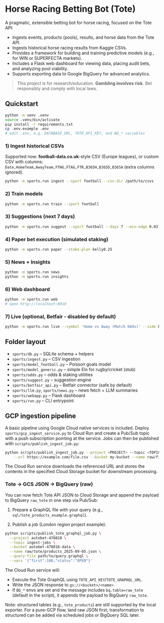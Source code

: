 # Horse Racing Betting Bot (Tote)

A pragmatic, extensible betting bot for horse racing, focused on the Tote API:
- Ingests events, products (pools), results, and horse data from the Tote API.
- Ingests historical horse racing results from Kaggle CSVs.
- Provides a framework for building and training predictive models (e.g., for WIN or SUPERFECTA markets).
- Includes a Flask web dashboard for viewing data, placing audit bets, and analyzing pool viability.
- Supports exporting data to Google BigQuery for advanced analytics.

> This project is for research/education. **Gambling involves risk.** Bet responsibly and comply with local laws.

## Quickstart

```bash
python -m venv .venv
source .venv/bin/activate
pip install -r requirements.txt
cp .env.example .env
# edit .env, e.g. DATABASE_URL, TOTE_API_KEY, and BQ_* variables
```

### 1) Ingest historical CSVs
Supported now: **football-data.co.uk**-style CSV (Europe leagues), or custom CSV with columns:
`Date,HomeTeam,AwayTeam,FTHG,FTAG,FTR,B365H,B365D,B365A` (extra columns ignored).

```bash
python -m sports.run ingest --sport football --csv-dir /path/to/csvs
```

### 2) Train models
```bash
python -m sports.run train --sport football
```

### 3) Suggestions (next 7 days)
```bash
python -m sports.run suggest --sport football --days 7 --min-edge 0.03 --kelly-mult 0.25
```

### 4) Paper bet execution (simulated staking)
```bash
python -m sports.run paper --stake-plan kelly0.25
```

### 5) News + Insights
```bash
python -m sports.run news
python -m sports.run insights
```

### 6) Web dashboard
```bash
python -m sports.run web
# open http://localhost:8010
```

### 7) Live (optional, Betfair - disabled by default)
```bash
python -m sports.run live --symbol 'Home vs Away (Match Odds)' --side back --odds 2.2 --stake 5 --confirm BET
```

## Folder layout
- `sports/db.py` – SQLite schema + helpers
- `sports/ingest.py` – CSV ingestion
- `sports/model_football.py` – Poisson goals model
- `sports/model_generic.py` – simple Elo for rugby/cricket (stub)
- `sports/odds.py` – odds & staking utilities
- `sports/suggest.py` – suggestion engine
- `sports/betfair_api.py` – Betfair connector (safe by default)
- `sports/llm.py`, `sports/news.py` – news fetch + LLM summaries
- `sports/webapp.py` – Flask dashboard
- `sports/run.py` – CLI entrypoint

## GCP ingestion pipeline

A basic pipeline using Google Cloud native services is included. Deploy
`sports/gcp_ingest_service.py` to Cloud Run and create a Pub/Sub topic with a
push subscription pointing at the service. Jobs can then be published with
`scripts/publish_ingest_job.py`:

```bash
python scripts/publish_ingest_job.py --project <PROJECT> --topic <TOPIC> \
    --url https://example.com/file.csv --bucket my-bucket --name raw/file.csv
```

The Cloud Run service downloads the referenced URL and stores the contents in
the specified Cloud Storage bucket for downstream processing.

### Tote → GCS JSON → BigQuery (raw)

You can now fetch Tote API JSON to Cloud Storage and append the payload to BigQuery `raw_tote` in one step via Pub/Sub:

1) Prepare a GraphQL file with your query (e.g., `sql/tote_products_example.graphql`).

2) Publish a job (London region project example):

```bash
python scripts/publish_tote_graphql_job.py \
  --project autobet-470818 \
  --topic ingest-jobs \
  --bucket autobet-470818-data \
  --name raw/tote/products_2025-09-05.json \
  --query-file path/to/query.graphql \
  --vars '{"first":100,"status":"OPEN"}'
```

The Cloud Run service will:
- Execute the Tote GraphQL using `TOTE_API_KEY`/`TOTE_GRAPHQL_URL`.
- Write the JSON response to `gs://<bucket>/<name>`.
- If `BQ_*` envs are set and the message includes `bq.table=raw_tote` (default in the script), it appends the payload to BigQuery `raw_tote`.

Note: structured tables (e.g., `tote_products`) are still supported by the local exporter. For a pure-GCP flow, land raw JSON first; transformation to structured can be added via scheduled jobs or BigQuery SQL later.
